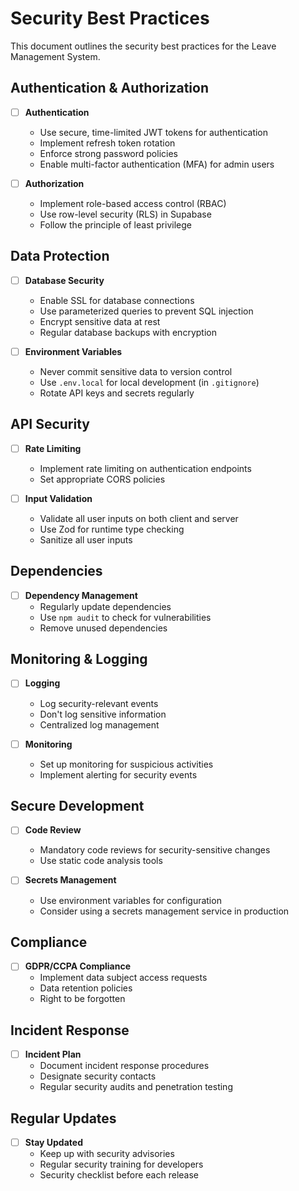 # Security Best Practices

This document outlines the security best practices for the Leave Management System.

## Authentication & Authorization

- [ ] **Authentication**
  - Use secure, time-limited JWT tokens for authentication
  - Implement refresh token rotation
  - Enforce strong password policies
  - Enable multi-factor authentication (MFA) for admin users

- [ ] **Authorization**
  - Implement role-based access control (RBAC)
  - Use row-level security (RLS) in Supabase
  - Follow the principle of least privilege

## Data Protection

- [ ] **Database Security**
  - Enable SSL for database connections
  - Use parameterized queries to prevent SQL injection
  - Encrypt sensitive data at rest
  - Regular database backups with encryption

- [ ] **Environment Variables**
  - Never commit sensitive data to version control
  - Use `.env.local` for local development (in `.gitignore`)
  - Rotate API keys and secrets regularly

## API Security

- [ ] **Rate Limiting**
  - Implement rate limiting on authentication endpoints
  - Set appropriate CORS policies

- [ ] **Input Validation**
  - Validate all user inputs on both client and server
  - Use Zod for runtime type checking
  - Sanitize all user inputs

## Dependencies

- [ ] **Dependency Management**
  - Regularly update dependencies
  - Use `npm audit` to check for vulnerabilities
  - Remove unused dependencies

## Monitoring & Logging

- [ ] **Logging**
  - Log security-relevant events
  - Don't log sensitive information
  - Centralized log management

- [ ] **Monitoring**
  - Set up monitoring for suspicious activities
  - Implement alerting for security events

## Secure Development

- [ ] **Code Review**
  - Mandatory code reviews for security-sensitive changes
  - Use static code analysis tools

- [ ] **Secrets Management**
  - Use environment variables for configuration
  - Consider using a secrets management service in production

## Compliance

- [ ] **GDPR/CCPA Compliance**
  - Implement data subject access requests
  - Data retention policies
  - Right to be forgotten

## Incident Response

- [ ] **Incident Plan**
  - Document incident response procedures
  - Designate security contacts
  - Regular security audits and penetration testing

## Regular Updates

- [ ] **Stay Updated**
  - Keep up with security advisories
  - Regular security training for developers
  - Security checklist before each release
